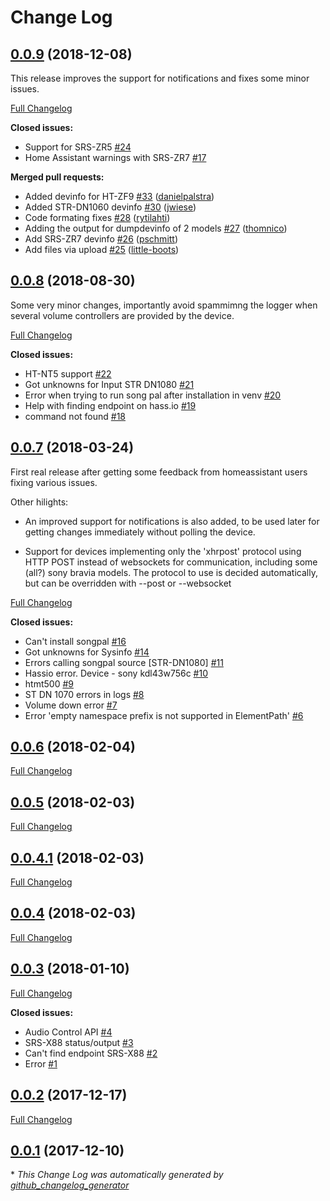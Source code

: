 # Change Log

## [0.0.9](https://github.com/rytilahti/python-songpal/tree/0.0.9) (2018-12-08)

This release improves the support for notifications and fixes some minor issues.

[Full Changelog](https://github.com/rytilahti/python-songpal/compare/0.0.8...0.0.9)

**Closed issues:**

- Support for SRS-ZR5 [\#24](https://github.com/rytilahti/python-songpal/issues/24)
- Home Assistant warnings with SRS-ZR7 [\#17](https://github.com/rytilahti/python-songpal/issues/17)

**Merged pull requests:**

- Added devinfo for HT-ZF9 [\#33](https://github.com/rytilahti/python-songpal/pull/33) 
([danielpalstra](https://github.com/danielpalstra))
- Added STR-DN1060 devinfo [\#30](https://github.com/rytilahti/python-songpal/pull/30) ([jwiese](https://github.com/jwiese))
- Code formating fixes [\#28](https://github.com/rytilahti/python-songpal/pull/28) ([rytilahti](https://github.com/rytilahti))
- Adding the output for dumpdevinfo of 2 models [\#27](https://github.com/rytilahti/python-songpal/pull/27) 
([thomnico](https://github.com/thomnico))
- Add SRS-ZR7 devinfo [\#26](https://github.com/rytilahti/python-songpal/pull/26) ([pschmitt](https://github.com/pschmitt))
- Add files via upload [\#25](https://github.com/rytilahti/python-songpal/pull/25) ([little-boots](https://github.com/little-boots))

## [0.0.8](https://github.com/rytilahti/python-songpal/tree/0.0.8) (2018-08-30)

Some very minor changes, importantly avoid spammimng the logger when several volume
controllers are provided by the device.

[Full Changelog](https://github.com/rytilahti/python-songpal/compare/0.0.7...0.0.8)

**Closed issues:**

- HT-NT5 support [\#22](https://github.com/rytilahti/python-songpal/issues/22)
- Got unknowns for Input STR DN1080 [\#21](https://github.com/rytilahti/python-songpal/issues/21)
- Error when trying to run song pal after installation in venv [\#20](https://github.com/rytilahti/python-songpal/issues/20)
- Help with finding endpoint on hass.io [\#19](https://github.com/rytilahti/python-songpal/issues/19)
- command not found [\#18](https://github.com/rytilahti/python-songpal/issues/18)


## [0.0.7](https://github.com/rytilahti/python-songpal/tree/0.0.7) (2018-03-24)

First real release after getting some feedback from homeassistant users fixing various issues.

Other hilights:
* An improved support for notifications is also added, to be used later for getting changes
  immediately without polling the device.

* Support for devices implementing only the 'xhrpost' protocol using HTTP POST instead of
  websockets for communication, including some (all?) sony bravia models.
  The protocol to use is decided automatically, but can be overridden with --post or --websocket


[Full Changelog](https://github.com/rytilahti/python-songpal/compare/0.0.6...0.0.7)

**Closed issues:**

- Can't install songpal [\#16](https://github.com/rytilahti/python-songpal/issues/16)
- Got unknowns for Sysinfo [\#14](https://github.com/rytilahti/python-songpal/issues/14)
- Errors calling songpal source \[STR-DN1080\] [\#11](https://github.com/rytilahti/python-songpal/issues/11)
- Hassio error. Device - sony kdl43w756c [\#10](https://github.com/rytilahti/python-songpal/issues/10)
- htmt500 [\#9](https://github.com/rytilahti/python-songpal/issues/9)
- ST DN 1070 errors in logs [\#8](https://github.com/rytilahti/python-songpal/issues/8)
- Volume down error [\#7](https://github.com/rytilahti/python-songpal/issues/7)
- Error 'empty namespace prefix is not supported in ElementPath'  [\#6](https://github.com/rytilahti/python-songpal/issues/6)

## [0.0.6](https://github.com/rytilahti/python-songpal/tree/0.0.6) (2018-02-04)
[Full Changelog](https://github.com/rytilahti/python-songpal/compare/0.0.5...0.0.6)

## [0.0.5](https://github.com/rytilahti/python-songpal/tree/0.0.5) (2018-02-03)
[Full Changelog](https://github.com/rytilahti/python-songpal/compare/0.0.4.1...0.0.5)

## [0.0.4.1](https://github.com/rytilahti/python-songpal/tree/0.0.4.1) (2018-02-03)
[Full Changelog](https://github.com/rytilahti/python-songpal/compare/0.0.4...0.0.4.1)

## [0.0.4](https://github.com/rytilahti/python-songpal/tree/0.0.4) (2018-02-03)
[Full Changelog](https://github.com/rytilahti/python-songpal/compare/0.0.3...0.0.4)

## [0.0.3](https://github.com/rytilahti/python-songpal/tree/0.0.3) (2018-01-10)
[Full Changelog](https://github.com/rytilahti/python-songpal/compare/0.0.2...0.0.3)

**Closed issues:**

- Audio Control API [\#4](https://github.com/rytilahti/python-songpal/issues/4)
- SRS-X88 status/output [\#3](https://github.com/rytilahti/python-songpal/issues/3)
- Can't find endpoint SRS-X88 [\#2](https://github.com/rytilahti/python-songpal/issues/2)
- Error [\#1](https://github.com/rytilahti/python-songpal/issues/1)

## [0.0.2](https://github.com/rytilahti/python-songpal/tree/0.0.2) (2017-12-17)
[Full Changelog](https://github.com/rytilahti/python-songpal/compare/0.0.1...0.0.2)

## [0.0.1](https://github.com/rytilahti/python-songpal/tree/0.0.1) (2017-12-10)


\* *This Change Log was automatically generated by [github_changelog_generator](https://github.com/skywinder/Github-Changelog-Generator)*

